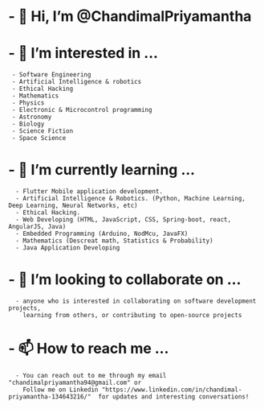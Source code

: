 # - 👋 Hi, I’m @ChandimalPriyamantha

# - 👀 I’m interested in ...
     - Software Engineering
     - Artificial Intelligence & robotics
     - Ethical Hacking
     - Mathematics
     - Physics
     - Electronic & Microcontrol programming
     - Astronomy
     - Biology
     - Science Fiction 
     - Space Science
  
# - 🌱 I’m currently learning ...
      - Flutter Mobile application development.
      - Artificial Intelligence & Robotics. (Python, Machine Learning, Deep Learning, Neural Networks, etc)
      - Ethical Hacking.
      - Web Developing (HTML, JavaScript, CSS, Spring-boot, react, AngularJS, Java)
      - Embedded Programming (Arduino, NodMcu, JavaFX) 
      - Mathematics (Descreat math, Statistics & Probability)
      - Java Application Developing
      
# - 💞️ I’m looking to collaborate on ...
      - anyone who is interested in collaborating on software development projects, 
        learning from others, or contributing to open-source projects
        
# - 📫 How to reach me ...
      - You can reach out to me through my email "chandimalpriyamantha94@gmail.com" or 
        Follow me on Linkedin "https://www.linkedin.com/in/chandimal-priyamantha-134643216/"  for updates and interesting conversations!
  
  
  


<!-- Proudly created with GPRM ( https://gprm.itsvg.in ) -->
     
<!---!

ChandimalPriyamantha/ChandimalPriyamantha is a ✨ special ✨ repository because its `README.md` (this file) appears on your GitHub profile.
You can click the Preview link to take a look at your changes.
--->
